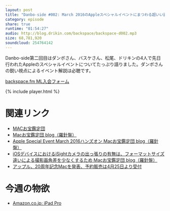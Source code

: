 ```yaml
---
layout: post
title: "Danbo-side #002: March 2016のAppleスペシャルイベントにまつわる超いい話"
category: episode
share: true
runtime: "01:54:27"
audio: http://blog.drikin.com/backspace/backspace-d002.mp3
size: 68,781,920
soundcloud: 254764142
---
```

Danbo-side第二回目はダンボさん、バスケさん、松尾、ドリキンの4人で先日行われたAppleのスペシャルイベントについてたっぷり語りました。ダンボさんの鋭い視点によるイベント解説は必聴です。

[backspace.fm ML入会フォーム](http://backspace.us11.list-manage.com/subscribe?u=09c933bd3997c1d16dbed156a&id=84b6529b91)

{% include player.html %}

# 関連リンク
* [MACお宝鑑定団](http://www.macotakara.jp/)
* [Macお宝鑑定団 blog（羅針盤）](http://www.macotakara.jp/blog/)
* [Apple Special Event March 2016ハンズオン Macお宝鑑定団 blog（羅針盤）](http://www.macotakara.jp/blog/report/entry-29544.html)
* [iOSデバイスにおけるiSightカメラの出っ張りの有無は、フォーマットサイズ違いによる撮影画角差を少なくするため Macお宝鑑定団 blog（羅針盤）](http://www.macotakara.jp/blog/report/entry-29553.html)
* [アップル、20周年記念Macを発表、予約販売は4月25日より受付](http://pc.watch.impress.co.jp/docs/article/970424/20thmac.htm)

# 今週の物欲
* [Amazon.co.jp: iPad Pro](http://amzn.to/1RAEBuM)

